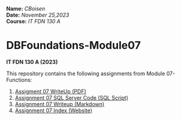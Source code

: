 **Name:**  *CBoisen*  
**Date:** *November 25,2023*  
**Course:** *IT FDN 130 A*  

# DBFoundations-Module07
**IT FDN 130 A (2023)**

This repository contains the following assignments from Module 07- Functions:
1. [Assigment 07 WriteUp (PDF)](https://github.com/n-cboisen/DBFoundations-Module07/blob/4c5073f7f104e5ed979190c5653bfc497e522c4a/Assignment%2007%20Writeup.md)
2. [Assignment 07 SQL Server Code (SQL Script)](https://github.com/n-cboisen/DBFoundations-Module07/blob/4c5073f7f104e5ed979190c5653bfc497e522c4a/A07_CBoisen/Assignment07_CBoisen.sql)
3. [Assignment 07 Writeup (Markdown)](https://github.com/n-cboisen/DBFoundations-Module07/blob/4c5073f7f104e5ed979190c5653bfc497e522c4a/Assignment%2007%20Writeup.md)
4. [Assignment 07 Index (Website)](https://n-cboisen.github.io/DBFoundations-Module07/)

